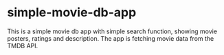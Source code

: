 # simple-movie-db-app

This is a simple movie db app with simple search function, showing movie
posters, ratings and description. The app is fetching movie data from the TMDB
API.
